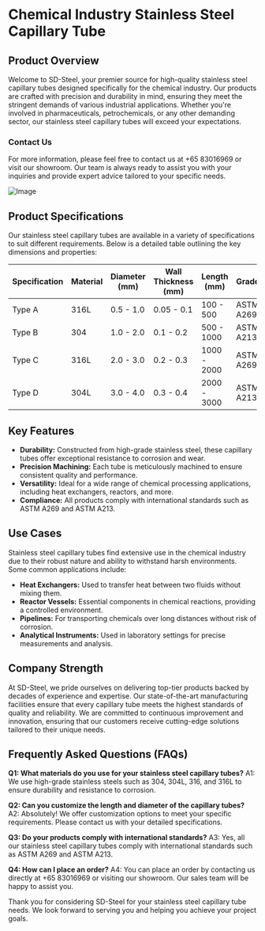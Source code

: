 # Chemical Industry Stainless Steel Capillary Tube

## Product Overview

Welcome to SD-Steel, your premier source for high-quality stainless steel capillary tubes designed specifically for the chemical industry. Our products are crafted with precision and durability in mind, ensuring they meet the stringent demands of various industrial applications. Whether you're involved in pharmaceuticals, petrochemicals, or any other demanding sector, our stainless steel capillary tubes will exceed your expectations.

### Contact Us
For more information, please feel free to contact us at +65 83016969 or visit our showroom. Our team is always ready to assist you with your inquiries and provide expert advice tailored to your specific needs.

![Image](https://github.com/user-attachments/assets/2567258e-e124-4816-932d-1809bd27ef0b)

## Product Specifications

Our stainless steel capillary tubes are available in a variety of specifications to suit different requirements. Below is a detailed table outlining the key dimensions and properties:

| Specification | Material | Diameter (mm) | Wall Thickness (mm) | Length (mm) | Grade |
|---------------|----------|---------------|---------------------|-------------|-------|
| Type A         | 316L     | 0.5 - 1.0     | 0.05 - 0.1          | 100 - 500   | ASTM A269  |
| Type B         | 304      | 1.0 - 2.0     | 0.1 - 0.2           | 500 - 1000  | ASTM A213 |
| Type C         | 316L     | 2.0 - 3.0     | 0.2 - 0.3           | 1000 - 2000 | ASTM A269  |
| Type D         | 304L     | 3.0 - 4.0     | 0.3 - 0.4           | 2000 - 3000 | ASTM A213  |

## Key Features

- **Durability:** Constructed from high-grade stainless steel, these capillary tubes offer exceptional resistance to corrosion and wear.
- **Precision Machining:** Each tube is meticulously machined to ensure consistent quality and performance.
- **Versatility:** Ideal for a wide range of chemical processing applications, including heat exchangers, reactors, and more.
- **Compliance:** All products comply with international standards such as ASTM A269 and ASTM A213.

## Use Cases

Stainless steel capillary tubes find extensive use in the chemical industry due to their robust nature and ability to withstand harsh environments. Some common applications include:

- **Heat Exchangers:** Used to transfer heat between two fluids without mixing them.
- **Reactor Vessels:** Essential components in chemical reactions, providing a controlled environment.
- **Pipelines:** For transporting chemicals over long distances without risk of corrosion.
- **Analytical Instruments:** Used in laboratory settings for precise measurements and analysis.

## Company Strength

At SD-Steel, we pride ourselves on delivering top-tier products backed by decades of experience and expertise. Our state-of-the-art manufacturing facilities ensure that every capillary tube meets the highest standards of quality and reliability. We are committed to continuous improvement and innovation, ensuring that our customers receive cutting-edge solutions tailored to their unique needs.

## Frequently Asked Questions (FAQs)

**Q1: What materials do you use for your stainless steel capillary tubes?**
A1: We use high-grade stainless steels such as 304, 304L, 316, and 316L to ensure durability and resistance to corrosion.

**Q2: Can you customize the length and diameter of the capillary tubes?**
A2: Absolutely! We offer customization options to meet your specific requirements. Please contact us with your detailed specifications.

**Q3: Do your products comply with international standards?**
A3: Yes, all our stainless steel capillary tubes comply with international standards such as ASTM A269 and ASTM A213.

**Q4: How can I place an order?**
A4: You can place an order by contacting us directly at +65 83016969 or visiting our showroom. Our sales team will be happy to assist you.

Thank you for considering SD-Steel for your stainless steel capillary tube needs. We look forward to serving you and helping you achieve your project goals.